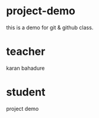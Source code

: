 # project-demo 
this is a demo for git & github class.

# teacher
karan bahadure

# student 
project demo